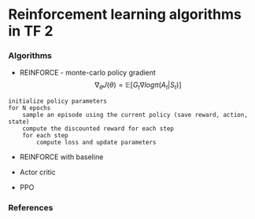 # Reinforcement learning algorithms in TF 2

### Algorithms
* REINFORCE - monte-carlo policy gradient 
$$ \nabla_\theta J(\theta) = \mathbb{E}[G_t \nabla log \pi(A_t|S_t)]$$ 
```
initialize policy parameters
for N epochs 
    sample an episode using the current policy (save reward, action, state)
    compute the discounted reward for each step 
    for each step 
        compute loss and update parameters
```
* REINFORCE with baseline
* Actor critic

* PPO 

### References 
